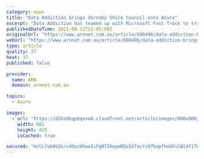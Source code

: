```yaml
---
category: news
title: "Data Addiction brings Hornsby Shire Council onto Azure"
excerpt: "Data Addiction has teamed up with Microsoft Fast Track to transition a number of on-premises applications for Hornsby Shire Council onto Microsoft Azure."
publishedDateTime: 2021-08-12T22:05:00Z
originalUrl: "https://www.arnnet.com.au/article/690496/data-addiction-brings-hornsby-shire-council-onto-azure/"
webUrl: "https://www.arnnet.com.au/article/690496/data-addiction-brings-hornsby-shire-council-onto-azure/"
type: article
quality: 37
heat: 37
published: false

provider:
  name: ARN
  domain: arnnet.com.au

topics:
  - Azure

images:
  - url: "https://d2bs8hqp6qvsw6.cloudfront.net/article/images/800x800/dimg/hornsby_shire_council_1.jpeg"
    width: 681
    height: 425
    isCached: true

secured: "H/CL7vb0UZe/u4QuzH5oeIiFg0TIKepmRGu5X7xcYz97bapfhoGFslN14f1TE8m9Ar8cUmVVcTtkgeh8ZXoFIee8wtca0ZKqbNJ0cVcvFgcJI4rV1vrvFb0zl6gzwOmRPJdNTZ1C9a0Pbc9ZGAP8XRJ2FxZ0z54YTQzf3mAUqe0SIhkhYH41azk8hHUD8g5bCEcgRfVzM+aXKWg/nSvHXdY9M0+dFncYL+c4rcgqEJ7pNFAIPw0ruLDgdWrmzMVhozWp4vAw0GKimx2Y/RfV6LTaQ8NcXzpzQme69LwIl7Uju65xsDSgk9UsaH5kPyBmucfY0fK7FTDgcq0kJ0/JQMBT0UOuDbRjXBr+oVEB0g0=;L8wLmhDTN8HMkdZFTCTg0A=="
---
```


